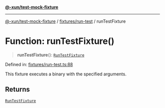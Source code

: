 [**@-xun/test-mock-fixture**](../../../README.md)

***

[@-xun/test-mock-fixture](../../../README.md) / [fixtures/run-test](../README.md) / runTestFixture

# Function: runTestFixture()

> **runTestFixture**(): [`RunTestFixture`](../type-aliases/RunTestFixture.md)

Defined in: [fixtures/run-test.ts:88](https://github.com/Xunnamius/test-utils/blob/43516fe131cd8b7116ce91a3b07930504b016979/packages/test-mock-fixture/src/fixtures/run-test.ts#L88)

This fixture executes a binary with the specified arguments.

## Returns

[`RunTestFixture`](../type-aliases/RunTestFixture.md)
